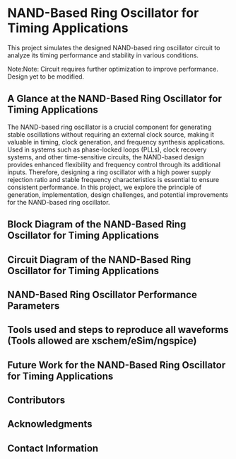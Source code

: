 
# NAND-Based Ring Oscillator for Timing Applications 


This project simulates the designed NAND-based ring oscillator circuit to analyze its timing performance and stability in various conditions.

Note:Note: Circuit requires further optimization to improve performance. Design yet to be modified.

















## A Glance at the NAND-Based Ring Oscillator for Timing Applications

The NAND-based ring oscillator is a crucial component for generating stable oscillations without requiring an external clock source, making it valuable in timing, clock generation, and frequency synthesis applications. Used in systems such as phase-locked loops (PLLs), clock recovery systems, and other time-sensitive circuits, the NAND-based design provides enhanced flexibility and frequency control through its additional inputs. Therefore, designing a ring oscillator with a high power supply rejection ratio and stable frequency characteristics is essential to ensure consistent performance. In this project, we explore the principle of generation, implementation, design challenges, and potential improvements for the NAND-based ring oscillator.


## Block Diagram of the NAND-Based Ring Oscillator for Timing Applications
## Circuit Diagram of the NAND-Based Ring Oscillator for Timing Applications
## NAND-Based Ring Oscillator Performance Parameters
















































































































































## Tools used and steps to reproduce all waveforms (Tools allowed are xschem/eSim/ngspice)
## Future Work for the NAND-Based Ring Oscillator for Timing Applications 


## Contributors
## Acknowledgments
## Contact Information